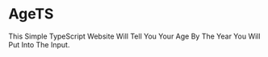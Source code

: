 # AgeTS

This Simple TypeScript Website Will Tell You Your Age By The Year You Will Put Into The Input.
